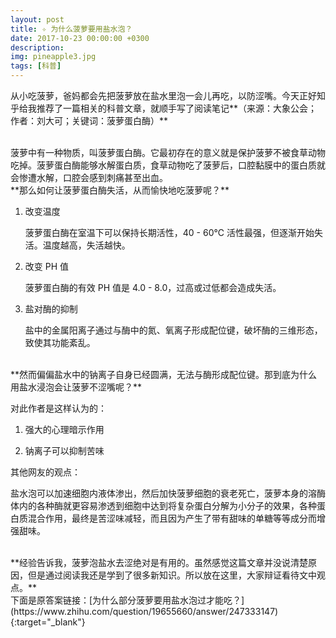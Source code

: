 ```yaml
---
layout: post
title: ✧ 为什么菠萝要用盐水泡？
date: 2017-10-23 00:00:00 +0300
description: 
img: pineapple3.jpg
tags: [科普]
---
```


从小吃菠萝，爸妈都会先把菠萝放在盐水里泡一会儿再吃，以防涩嘴。今天正好知乎给我推荐了一篇相关的科普文章，就顺手写了阅读笔记**（来源：大象公会；作者：刘大可；关键词：菠萝蛋白酶）**

<br>
菠萝中有一种物质，叫菠萝蛋白酶。它最初存在的意义就是保护菠萝不被食草动物吃掉。菠萝蛋白酶能够水解蛋白质，食草动物吃了菠萝后，口腔黏膜中的蛋白质就会惨遭水解，口腔会感到刺痛甚至出血。

<br>
**那么如何让菠萝蛋白酶失活，从而愉快地吃菠萝呢？**

1. 改变温度

    菠萝蛋白酶在室温下可以保持长期活性，40 - 60℃ 活性最强，但逐渐开始失活。温度越高，失活越快。

2. 改变 PH 值

    菠萝蛋白酶的有效 PH 值是 4.0 - 8.0，过高或过低都会造成失活。

3. 盐对酶的抑制

    盐中的金属阳离子通过与酶中的氮、氧离子形成配位键，破坏酶的三维形态，致使其功能紊乱。
  
<br>
**然而偏偏盐水中的钠离子自身已经圆满，无法与酶形成配位键。那到底为什么用盐水浸泡会让菠萝不涩嘴呢？**

对此作者是这样认为的：

1. 强大的心理暗示作用

2. 钠离子可以抑制苦味

其他网友的观点：

盐水泡可以加速细胞内液体渗出，然后加快菠萝细胞的衰老死亡，菠萝本身的溶酶体内的各种酶就更容易渗透到细胞中达到将复杂蛋白分解为小分子的效果，各种蛋白质混合作用，最终是苦涩味减轻，而且因为产生了带有甜味的单糖等等成分而增强甜味。

<br>
**经验告诉我，菠萝泡盐水去涩绝对是有用的。虽然感觉这篇文章并没说清楚原因，但是通过阅读我还是学到了很多新知识。所以放在这里，大家辩证看待文中观点。**

<br>
下面是原答案链接：[为什么部分菠萝要用盐水泡过才能吃？](https://www.zhihu.com/question/19655660/answer/247333147){:target="_blank"}

